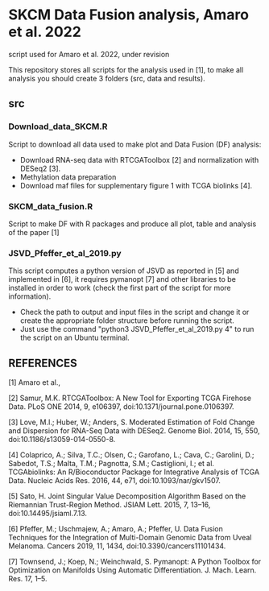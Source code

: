 # SKCM Data Fusion analysis, Amaro et al. 2022
script used for Amaro et al. 2022, under revision

This repository stores all scripts for the analysis used in [1], to make all analysis you should create 3 folders (src, data and results).

## src

### Download_data_SKCM.R
Script to download all data used to make plot and Data Fusion (DF) analysis:
  * Download RNA-seq data with RTCGAToolbox [2] and normalization with DESeq2 [3].
  * Methylation data preparation
  * Download maf files for supplementary figure 1 with TCGA biolinks [4].

### SKCM_data_fusion.R
Script to make DF with R packages and produce all plot, table and analysis of the paper [1]

### JSVD_Pfeffer_et_al_2019.py
This script computes a python version of JSVD as reported in [5] and implemented in [6], it requires pymanopt [7] and other libraries to be installed in order to work (check the first part of the script for more information).
  * Check the path to output and input files in the script and change it or create the appropriate folder structure before running the script. 
  * Just use the command "python3 JSVD_Pfeffer_et_al_2019.py 4" to run the script on an Ubuntu terminal.



## REFERENCES

[1] Amaro et al., 

[2] Samur, M.K. RTCGAToolbox: A New Tool for Exporting TCGA Firehose Data. PLoS ONE 2014, 9, e106397, doi:10.1371/journal.pone.0106397.

[3] Love, M.I.; Huber, W.; Anders, S. Moderated Estimation of Fold Change and Dispersion for RNA-Seq Data with DESeq2. Genome Biol. 2014, 15, 550, doi:10.1186/s13059-014-0550-8.

[4] Colaprico, A.; Silva, T.C.; Olsen, C.; Garofano, L.; Cava, C.; Garolini, D.; Sabedot, T.S.; Malta, T.M.; Pagnotta, S.M.; Castiglioni, I.; et al. TCGAbiolinks: An R/Bioconductor Package for Integrative Analysis of TCGA Data. Nucleic Acids Res. 2016, 44, e71, doi:10.1093/nar/gkv1507.

[5] Sato, H. Joint Singular Value Decomposition Algorithm Based on the Riemannian Trust-Region Method. JSIAM Lett. 2015, 7, 13–16, doi:10.14495/jsiaml.7.13.

[6] Pfeffer, M.; Uschmajew, A.; Amaro, A.; Pfeffer, U. Data Fusion Techniques for the Integration of Multi-Domain Genomic Data from Uveal Melanoma. Cancers 2019, 11, 1434, doi:10.3390/cancers11101434.

[7] Townsend, J.; Koep, N.; Weinchwald, S. Pymanopt: A Python Toolbox for Optimization on Manifolds Using Automatic Differentiation. J. Mach. Learn. Res. 17, 1–5.
